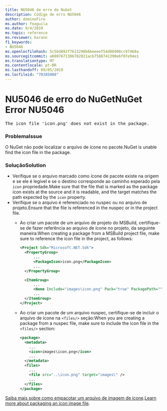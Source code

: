 ```yaml
---
title: NU5046 de erro do NuGet
description: Código de erro NU5046
author: dominoFire
ms.author: feaguila
ms.date: 9/4/2019
ms.topic: reference
ms.reviewer: karann
f1_keywords:
- NU5046
ms.openlocfilehash: 5c56d892f7613298b6beeeef54d86908cc97468a
ms.sourcegitcommit: a0807671386782021acb7588741390e6f07e94e1
ms.translationtype: MT
ms.contentlocale: pt-BR
ms.lasthandoff: 09/05/2019
ms.locfileid: "70385008"
---
```

# <a name="nuget-error-nu5046"></a><span data-ttu-id="20d9b-103">NU5046 de erro do NuGet</span><span class="sxs-lookup"><span data-stu-id="20d9b-103">NuGet Error NU5046</span></span>

<pre>The icon file 'icon.png' does not exist in the package.</pre>


### <a name="issue"></a><span data-ttu-id="20d9b-104">Problema</span><span class="sxs-lookup"><span data-stu-id="20d9b-104">Issue</span></span>

<span data-ttu-id="20d9b-105">O NuGet não pode localizar o arquivo de ícone no pacote.</span><span class="sxs-lookup"><span data-stu-id="20d9b-105">NuGet is unable find the icon file in the package.</span></span>


### <a name="solution"></a><span data-ttu-id="20d9b-106">Solução</span><span class="sxs-lookup"><span data-stu-id="20d9b-106">Solution</span></span>

- <span data-ttu-id="20d9b-107">Verifique se o arquivo marcado como ícone de pacote existe na origem e se ele é legível e se o destino corresponde ao caminho esperado pela `icon` propriedade.</span><span class="sxs-lookup"><span data-stu-id="20d9b-107">Make sure that the file that is marked as the package icon exists at the source and it is readable, and the target matches the path expected by the `icon` property.</span></span>
- <span data-ttu-id="20d9b-108">Verifique se o arquivo é referenciado no nuspec ou no arquivo de projeto.</span><span class="sxs-lookup"><span data-stu-id="20d9b-108">Ensure that the file is referenced in the nuspec or in the project file.</span></span>
  * <span data-ttu-id="20d9b-109">Ao criar um pacote de um arquivo de projeto do MSBuild, certifique-se de fazer referência ao arquivo de ícone no projeto, da seguinte maneira:</span><span class="sxs-lookup"><span data-stu-id="20d9b-109">When creating a package from a MSBuild project file, make sure to reference the icon file in the project, as follows:</span></span>

    ```xml
    <Project Sdk="Microsoft.NET.Sdk">
      <PropertyGroup>
          ...
          <PackageIcon>icon.png</PackageIcon>
          ...
      </PropertyGroup>

      <ItemGroup>
          ...
          <None Include="images\icon.png" Pack="true" PackagePath=""/>
          ...
      </ItemGroup>
    </Project>
    ```

  * <span data-ttu-id="20d9b-110">Ao criar um pacote de um arquivo nuspec, certifique-se de incluir o arquivo de ícone na `<files/>` seção:</span><span class="sxs-lookup"><span data-stu-id="20d9b-110">When you are creating a package from a nuspec file, make sure to include the icon file in the `<files/>` section:</span></span>

    ```xml
    <package>
      <metadata>
        ...
        <icon>images\icon.png</icon>
        ...
      </metadata>
      <files>
        ...
        <file src="..\icon.png" target="images\" />
        ...
      </files>
    </package>
    ```

<span data-ttu-id="20d9b-111">[Saiba mais sobre como empacotar um arquivo de imagem de ícone](../msbuild-targets.md#packing-an-icon-image-file).</span><span class="sxs-lookup"><span data-stu-id="20d9b-111">[Learn more about packaging an icon image file](../msbuild-targets.md#packing-an-icon-image-file).</span></span>
